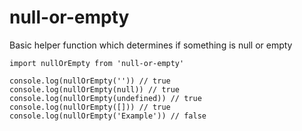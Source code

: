 # null-or-empty
Basic helper function which determines if something is null or empty

```
import nullOrEmpty from 'null-or-empty'

console.log(nullOrEmpty('')) // true
console.log(nullOrEmpty(null)) // true
console.log(nullOrEmpty(undefined)) // true
console.log(nullOrEmpty([])) // true
console.log(nullOrEmpty('Example')) // false
```